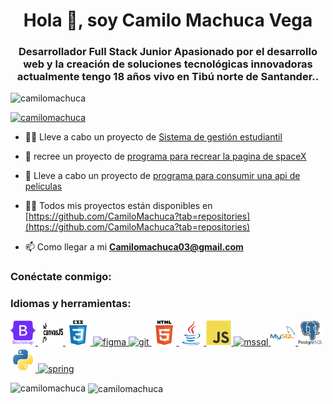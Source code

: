 <h1 align="center">Hola 👋, soy Camilo Machuca Vega</h1>
<h3 align="center">Desarrollador Full Stack Junior Apasionado por el desarrollo web y la creación de soluciones tecnológicas innovadoras actualmente tengo 18 años vivo en Tibú norte de Santander..</h3>

<p align="left"> <img src="https://komarev.com/ghpvc/?username=camilomachuca&label=Profile%20views&color=0e75b6&style=flat" alt="camilomachuca" /> </p>

<p align="left"> <a href="https://github.com/ryo-ma/github-profile-trophy"><img src="https://github-profile-trophy.vercel.app/?username=camilomachuca" alt="camilomachuca" /></a> </p>

- 👨‍💻 Lleve a cabo un proyecto de [Sistema de gestión estudiantil](https://github.com/CamiloMachuca/Proyecto_pythom_MachucaCamilo_GarciaDiego)

- 👯 recree un proyecto de [programa para recrear la pagina de spaceX](https://github.com/CamiloMachuca/PROYECTO_FILTRO_JS_MachucaCamilo_FreilerOrtega)

- 📄 Lleve a cabo un proyecto de [programa para consumir una api de peliculas](https://github.com/CamiloMachuca/FILTRO_JS_MACHUCACAMILO)

- 👨‍💻 Todos mis proyectos están disponibles en [https://github.com/CamiloMachuca?tab=repositories](https://github.com/CamiloMachuca?tab=repositories)

- 📫 Como llegar a mi **Camilomachuca03@gmail.com**

<h3 align="left">Conéctate conmigo:</h3>
<p align="left">
</p>

<h3 align="left">Idiomas y herramientas:</h3>
<p align="left"> <a href="https://getbootstrap.com" target="_blank" rel="noreferrer"> <img src="https://raw.githubusercontent.com/devicons/devicon/master/icons/bootstrap/bootstrap-plain-wordmark.svg" alt="bootstrap" width="40" height="40"/> </a> <a href="https://canvasjs.com" target="_blank" rel="noreferrer"> <img src="https://raw.githubusercontent.com/Hardik0307/Hardik0307/master/assets/canvasjs-charts.svg" alt="canvasjs" width="40" height="40"/> </a> <a href="https://www.w3schools.com/css/" target="_blank" rel="noreferrer"> <img src="https://raw.githubusercontent.com/devicons/devicon/master/icons/css3/css3-original-wordmark.svg" alt="css3" width="40" height="40"/> </a> <a href="https://www.figma.com/" target="_blank" rel="noreferrer"> <img src="https://www.vectorlogo.zone/logos/figma/figma-icon.svg" alt="figma" width="40" height="40"/> </a> <a href="https://git-scm.com/" target="_blank" rel="noreferrer"> <img src="https://www.vectorlogo.zone/logos/git-scm/git-scm-icon.svg" alt="git" width="40" height="40"/> </a> <a href="https://www.w3.org/html/" target="_blank" rel="noreferrer"> <img src="https://raw.githubusercontent.com/devicons/devicon/master/icons/html5/html5-original-wordmark.svg" alt="html5" width="40" height="40"/> </a> <a href="https://www.java.com" target="_blank" rel="noreferrer"> <img src="https://raw.githubusercontent.com/devicons/devicon/master/icons/java/java-original.svg" alt="java" width="40" height="40"/> </a> <a href="https://developer.mozilla.org/en-US/docs/Web/JavaScript" target="_blank" rel="noreferrer"> <img src="https://raw.githubusercontent.com/devicons/devicon/master/icons/javascript/javascript-original.svg" alt="javascript" width="40" height="40"/> </a> <a href="https://www.microsoft.com/en-us/sql-server" target="_blank" rel="noreferrer"> <img src="https://www.svgrepo.com/show/303229/microsoft-sql-server-logo.svg" alt="mssql" width="40" height="40"/> </a> <a href="https://www.mysql.com/" target="_blank" rel="noreferrer"> <img src="https://raw.githubusercontent.com/devicons/devicon/master/icons/mysql/mysql-original-wordmark.svg" alt="mysql" width="40" height="40"/> </a> <a href="https://www.postgresql.org" target="_blank" rel="noreferrer"> <img src="https://raw.githubusercontent.com/devicons/devicon/master/icons/postgresql/postgresql-original-wordmark.svg" alt="postgresql" width="40" height="40"/> </a> <a href="https://www.python.org" target="_blank" rel="noreferrer"> <img src="https://raw.githubusercontent.com/devicons/devicon/master/icons/python/python-original.svg" alt="python" width="40" height="40"/> </a> <a href="https://spring.io/" target="_blank" rel="noreferrer"> <img src="https://www.vectorlogo.zone/logos/springio/springio-icon.svg" alt="spring" width="40" height="40"/> </a> </p>

<p><img align="left" src="https://github-readme-stats.vercel.app/api/top-langs?username=camilomachuca&show_icons=true&locale=en&layout=compact" alt="camilomachuca" /></p>

<p>&nbsp;<img align="center" src="https://github-readme-stats.vercel.app/api?username=camilomachuca&show_icons=true&locale=en" alt="camilomachuca" /></p>








